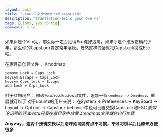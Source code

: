 ```yaml
---
layout: post
title: "Linux下交换你的Esc和CapsLock"
description: "translation-build your own FS"
tags: [Linux, sys_config]
comments: true
---
```


如果你是个Vim党，那么你一定会觉得Esc键好远啊，如果你是个指法正确的少年，那么你的CapsLock肯定常年落灰。既然这样的话就把CapsLock换成Esc吧。

在家目录创建文件：.Xmodmap

```shell
remove Lock = Caps_Lock
keysym Escape = Caps_Lock
keysym Caps_Lock = Escape
add Lock = Caps_Lock
```
对于红帽用户：
修改/etc/rc.d/rc.local文件，追加一条`xmodmap ~/.Xmodmap`，重启就可以了
对于ubuntu的用户来说：
在System -> Preferences -> KeyBoard -> Layout -> Options -> Capslock behavior中也可设置交换CapsLock和ESC
*貌似没记错的话ubuntu只要在家目录中放置.Xmodmap文件就会自行加载*

**Anyway，这两个按键交换以后刚开始可能有点不习惯，不过习惯以后比原来方便很多**